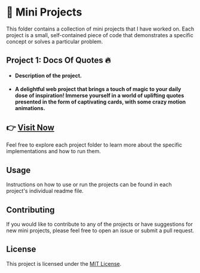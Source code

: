 # 🚀 Mini Projects

This folder contains a collection of mini projects that I have worked on. Each project is a small, self-contained piece of code that demonstrates a specific concept or solves a particular problem.

## Project 1: Docs Of Quotes 🔥

- #### **Description of the project.**

- **A delightful web project that brings a touch of magic to your daily dose of inspiration! Immerse yourself in a world of uplifting quotes presented in the form of captivating cards, with some crazy motion animations.**

## 👉 [**Visit Now**](https://quotesdocs.netlify.app/)


Feel free to explore each project folder to learn more about the specific implementations and how to run them.

## Usage

Instructions on how to use or run the projects can be found in each project's individual readme file.

## Contributing

If you would like to contribute to any of the projects or have suggestions for new mini projects, please feel free to open an issue or submit a pull request.

## License

This project is licensed under the [MIT License](LICENSE).
